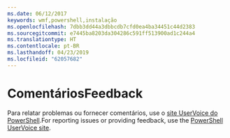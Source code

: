 ```yaml
---
ms.date: 06/12/2017
keywords: wmf,powershell,instalação
ms.openlocfilehash: 7dbb3dd44a3dbbcdb7cfd0ea4ba34451c44d2383
ms.sourcegitcommit: e7445ba8203da304286c591ff513900ad1c244a4
ms.translationtype: HT
ms.contentlocale: pt-BR
ms.lasthandoff: 04/23/2019
ms.locfileid: "62057682"
---
```

# <a name="feedback"></a><span data-ttu-id="36e91-102">Comentários</span><span class="sxs-lookup"><span data-stu-id="36e91-102">Feedback</span></span>
<span data-ttu-id="36e91-103">Para relatar problemas ou fornecer comentários, use o [site UserVoice do PowerShell](http://windowsserver.uservoice.com/forums/301869-powershell).</span><span class="sxs-lookup"><span data-stu-id="36e91-103">For reporting issues or providing feedback, use the [PowerShell UserVoice site](http://windowsserver.uservoice.com/forums/301869-powershell).</span></span>
